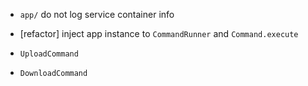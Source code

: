 - `app/` do not log service container info

- [refactor] inject app instance to `CommandRunner` and `Command.execute`

- `UploadCommand`
- `DownloadCommand`

